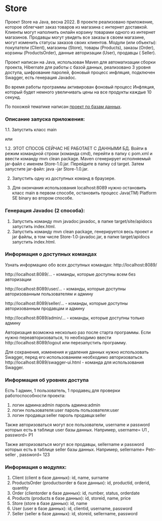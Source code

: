 # Store

Проект Store на Java, весна 2022.
В проекте реализовано приложение, которое облегчает заказ товаров из магазина с интернет доставкой.
Клиенты могут наполнить онлайн корзину товарами одного из интернет магазинов. Продавцы могут увидеть все заказы в
своем магазине, могут изменить статусы заказов своих клиентов. Модули (или объекты): покупатели (Client),
магазины (Store), товары (Products), заказы (Order), корзины (ProductsOrder), данные авторизации (User), продавцы (
Seller).

Проект написан на Java, использован Maven для автоматизации сборки проекта, Hibernate для работы с базой данных,
реализовано 3 уровня доступа, шифрование паролей, фоновый процесс инфляция, подключен Swagger, есть генерация Javadoc.

Во время работы программы активирован фоновый процесс Инфляция, который будет немного увеличивать цены на все продукты
каждые 10 секунд.

По похожей тематике написан [проект по базам данных](https://github.com/Tanitum/Database_project_2023).

### Описание запуска приложения:
1.1. Запустить класс main

или

1.2. ЭТОТ СПОСОБ СЕЙЧАС НЕ РАБОТАЕТ С ДАННЫМИ БД. Войти в режим командной строки (команда cmd), перейти в папку с
pom.xml и ввести команду mvn clean package.
Maven cгенерирует исполняемый jar-файл с именем Store-1.0.jar.
Перейдите в папку cd target.
Затем запустите jar-файл: java -jar Store-1.0.jar.

2. Запустить одну из доступных команд в браузере.

3. Для окончания использования localhost:8089 нужно остановить класс main в первом способе, остановить процесс Java(TM)
   Platform SE binary во втором способе.

### Генерация Javadoc (2 способа):

1) Запустить команду mvn javadoc:javadoc, в папке target/site/apidocs запустить index.html.
2) Запустить команду mvn clean package, генерируется весь проект и jar файлы, в том числе Store-1.0-javadoc.jar, в папке
   target/apidocs запустить index.html.

### Информация о доступных командах
Узнать информацию обо всех доступных командах: http://localhost:8089/

http://localhost:8089/... - команды, которые доступны всем без авторизации

http://localhost:8089/user/... - команды, которые доступны авторизованным пользователям и админу

http://localhost:8089/seller/... - команды, которые доступны авторизованным продавцам и админу

http://localhost:8089/admin/... - команды, которые доступны только админу

Авторизация возможна несколько раз после старта программы.
Если нужно переавторизоваться, то необходимо ввести http://localhost:8089/logout или перезапустить программу.

Для сохранения, изменения и удаления данных нужно использовать Swagger, перед его использованием необходимо
авторизоваться. http://localhost:8089/swagger-ui.html - команда для использования Swagger.

### Информация об уровнях доступа
Есть 1 админ, 1 пользователь, 1 продавец для проверки работоспособности проекта:

1) логин админа:admin пароль админа:admin
2) логин пользователя:user пароль пользователя:user
3) логин продавца:seller пароль продавца:seller

Также авторизоваться могут все пользователи, username и password которых есть в таблице user базы данных. Например,
username= U1 , password= P1

Также авторизоваться могут все продавцы, sellername и password которых есть в таблице seller базы данных. Например,
sellername= Petr-seller , password= 123

### Информация о модулях:

1) Client (client в базе данных): id, name, surname
2) ProductsOrder (productsorder в базе данных): id, productid, orderid, quantity
3) Order (clientorder в базе данных): id, number, status, orderdate
4) Products (products в базе данных): id, storeid, name, price
5) Store (store в базе данных): id, name
6) User (user в базе данных): id, clientid, username, password
7) Seller (seller в базе данных): id, storeid, sellername, password
